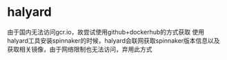 # halyard
由于国内无法访问gcr.io，故尝试使用github+dockerhub的方式获取
使用halyard工具安装spinnaker的时候，halyard会联网获取spinnaker版本信息以及获取相关镜像，由于网络限制也无法访问，弃用此方式

